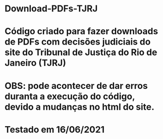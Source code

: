 # Download-PDFs-TJRJ

# Código criado para fazer downloads de PDFs com decisões judiciais do site do Tribunal de Justiça do Rio de Janeiro (TJRJ)

# OBS: pode acontecer de dar erros duranta a execução do código, devido a mudanças no html do site.

# Testado em 16/06/2021

